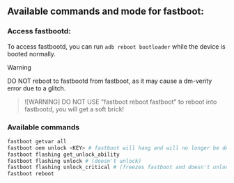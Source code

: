 ## Available commands and mode for fastboot:

### Access fastbootd:
To access fastbootd, you can run `adb reboot bootloader` while the device is booted normally.

> [!WARNING]
> DO NOT reboot to fastbootd from fastboot, as it may cause a dm-verity error due to a glitch.

> ![WARNING]
> DO NOT USE "fastboot reboot fastboot" to reboot into fastbootd, you will get a soft brick!

### Available commands

```sh
fastboot getvar all
fastboot oem unlock <KEY> # fastboot will hang and will no longer be detected. Уou will have to reboot
fastboot flashing get_unlock_ability
fastboot flashing unlock # (doesn't unlock)
fastboot flashing unlock_critical # (freezes fastboot and doesn't unlock)
fastboot reboot
```
